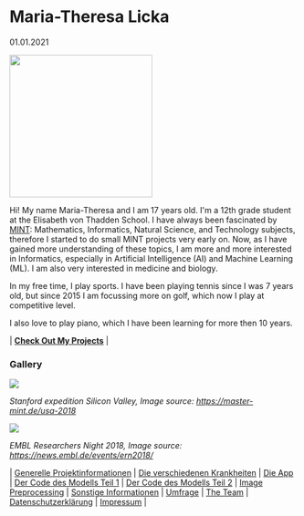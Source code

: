 # Maria-Theresa Licka 

01.01.2021

<img src="https://s17.directupload.net/images/190911/y22kz7cf.jpg" width="250">

Hi! My name Maria-Theresa and I am 17 years old. I'm a 12th grade student at the Elisabeth von Thadden School. I have always been fascinated by [MINT](https://de.wikipedia.org/wiki/MINT-F%C3%A4cher): Mathematics, Informatics, Natural Science, and Technology subjects, therefore I started to do small MINT projects very early on. Now, as I have gained more understanding of these topics, I am more and more interested in Informatics, especially in Artificial Intelligence (AI) and Machine Learning (ML). I am also very interested in medicine and biology.

In my free time, I play sports. I have been playing tennis since I was 7 years old, but since 2015 I am focussing more on golf, which now I play at competitive level. 

I also love to play piano, which I have been learning for more then 10 years.

| **[Check Out My Projects](./My_Projects.md)** |

### Gallery

![](https://master-mint.de/wp-content/uploads/2019/04/USA_2018_06.jpg)


*Stanford expedition Silicon Valley, Image source: https://master-mint.de/usa-2018*

![](https://news.embl.de/wp-content/uploads/2018/11/IMG_7591-768x576.jpg)

*EMBL Researchers Night 2018, Image source: https://news.embl.de/events/ern2018/* 

| [Generelle Projektinformationen](https://matheli.github.io/Vine-leaf-diseases-and-AI/) | [Die verschiedenen Krankheiten](https://matheli.github.io/Vine-leaf-diseases-and-AI/Different-diseases) | [Die App](https://matheli.github.io/Vine-leaf-diseases-and-AI/App) | [Der Code des Modells Teil 1](https://matheli.github.io/Vine-leaf-diseases-and-AI/Code) | [Der Code des Modells Teil 2](https://matheli.github.io/Vine-leaf-diseases-and-AI/Code2) | [Image Preprocessing](https://matheli.github.io/Vine-leaf-diseases-and-AI/ImagePreprocessing) | [Sonstige Informationen](https://matheli.github.io/Vine-leaf-diseases-and-AI/Sonstiges) | [Umfrage](https://matheli.github.io/Vine-leaf-diseases-and-AI/Survey) | [The Team](https://matheli.github.io/Vine-leaf-diseases-and-AI/Team) | [Datenschutzerklärung](https://matheli.github.io/Vine-leaf-diseases-and-AI/Datenschutzerklärung) | [Impressum](https://matheli.github.io/Vine-leaf-diseases-and-AI/Impressum) |
